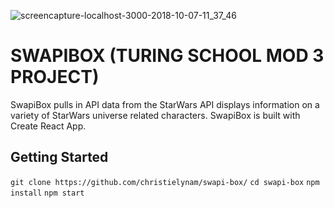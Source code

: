 ![screencapture-localhost-3000-2018-10-07-11_37_46](https://user-images.githubusercontent.com/20754511/46584838-8348ff00-ca25-11e8-9ce3-ebc7615482e0.png)

# SWAPIBOX (TURING SCHOOL MOD 3 PROJECT)

SwapiBox pulls in API data from the StarWars API displays information on a variety of StarWars universe related characters. SwapiBox is built with Create React App.

## Getting Started

`git clone https://github.com/christielynam/swapi-box/`
`cd swapi-box`
`npm install`
`npm start`

